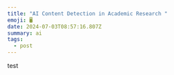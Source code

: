 ```yaml
---
title: "AI Content Detection in Academic Research "
emoji: 🖥️
date: 2024-07-03T08:57:16.807Z
summary: ai
tags:
  - post
---
```

t﻿est